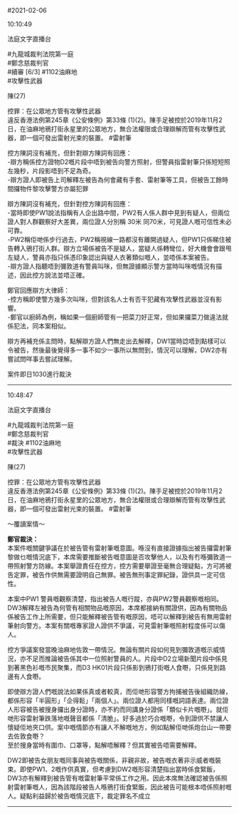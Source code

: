 #2021-02-06


10:10:49

法庭文字直播台

\#九龍城裁判法院第一庭  
\#鄭念慈裁判官  
\#續審 \[6/3\] \#1102油麻地  
\#攻擊性武器  
  
陳(27)  
  
控罪：在公眾地方管有攻擊性武器  
違反香港法例第245章《公安條例》第33條 (1)(2)。陳手足被控於2019年11月2日，在油麻地鴉打街永星里的公眾地方，無合法權限或合理辯解而管有攻擊性武器，即一個可發出雷射光束的裝置。 \#雷射筆  
  
控方陳詞沒有補充，但針對辯方陳詞有回應：  
\-辯方稱係控方證物D2嘅片段中唔到被告向警方照射，但警員指雷射筆只係短短照左幾秒，片段影唔到不足為奇。  
\-辯方證人即被告上司解釋左被告為何會藏有手套、雷射筆等工具，但被告工餘時間攞物件黎攻擊警方亦屬犯罪  
  
辯方陳詞沒有補充，但針對控方陳詞有回應：  
\-當時即使PW1說法指稱有人企出路中間，PW2有人係人群中見到有疑人，但兩位證人對人群觀察好大差異，兩位證人分別稱 30米 同70米，可見證人嘅可信性未必可靠。  
\-PW2稱佢哋係步行過去，PW2稱視線一路都沒有離開過疑人，但PW1只係睇住被告轉入鴉打街人群。辯方立場係被告不是疑人，當疑人係轉彎位，好大機會會跟甩左疑人，警員亦指只係憑印象認出與疑人衣著類似嘅人，並唔係本案被告。  
\-辯方證人指聽唔到彌敦道有警員叫咪，但無證據顯示警方當時叫咪嘅情況有描述，因此控方說法並唔正確。  
  
鄭官回應辯方大律師：  
\-控方稱即使警方幾多次叫咪，但對該名人士有否干犯藏有攻擊性武器並沒有影響。  
\-鄭官以廚師為例，稱如果一個廚師管有一把菜刀好正常，但如果攞菜刀做違法就係犯法，同本案相似。  
  
辯方再補充係主問時，點解辯方證人們無走出去解釋，DW1當時諗唔到點樣可以令被告，然後最後覺得多一事不如少一事所以無問到，情況可以理解，DW2亦有嘗試問咩事去嘗試理解。  
  
案件即日1030進行裁決

---
      
10:48:47

法庭文字直播台

\#九龍城裁判法院第一庭  
\#鄭念慈裁判官  
\#裁決 \#1102油麻地  
\#攻擊性武器  
  
陳(27)  
  
控罪：在公眾地方管有攻擊性武器  
違反香港法例第245章《公安條例》第33條 (1)(2)。陳手足被控於2019年11月2日，在油麻地鴉打街永星里的公眾地方，無合法權限或合理辯解而管有攻擊性武器，即一個可發出雷射光束的裝置。 \#雷射筆  
  
～覆讀案情～  
  
**鄭官裁決：**  
本案件嘅關鍵爭議在於被告管有雷射筆嘅意圖。喺沒有直接證據指出被告攞雷射筆黎做乜嘅情況底下，本席需要推斷被告嘅意圖是否攻擊他人，以及有冇喺彌敦道一帶照射警方防線。本案舉證責任在控方，控方需要舉證至毫無合理疑點，方可將被告定罪，被告作供無需要證明自己無罪。被告無刑事定罪紀錄，證供具一定可信性。  
  
本案中PW1 警員嘅觀察清楚，指出被告人嘅行蹤，亦與PW2警員觀察嘅相同。DW3解釋左被告為何管有相關物品嘅原因，本席都接納有關證供，因為有關物品係被告工作上所需要，但只能解釋被告管有嘅原因，唔可以解釋到被告有無用雷射筆射向警方。本案有關嘅專家證人證供不爭議，可見雷射筆嘅照射程度係可以傷人。  
  
控方爭議案發當晚油麻地佐敦一帶情況。無論有關片段如何見到彌敦道嘅示威情況，亦不足而推論被告係其中一位照射警員的人。片段中D2立場新聞片段中係見到著黑色衫嘅市民聚集，而D3 HK01片段只係影到鴉打街嘅人食嘢，只係見到路邊有人食嘢。  
  
即使辯方證人們嘅說法如果係真或者較真，而佢哋形容警方拘捕被告後組織防線，都係形容「半圓形」「企得鬆」「兩個人」。兩位證人都用同樣嘅詞語表達。兩位證人形容被告被搜身攞出身分證時，亦不約而同講身分證係「類似卡片嘅嘢」。就佢哋形容雷射筆跌落地嘅聲音都係「清脆」。好多過於巧合嘅嘢，令到證供不禁讓人懷疑佢地夾口供。案中嘅情節亦有讓人不解嘅地方，例如點解佢哋係炮台山一帶要去佐敦食嘢？  
至於搜身當時有圍巾、口罩等，點解唔解釋？但其實被告唔需要解釋。  
  
DW2即被告女朋友嘅同事與被告嘅關係，非親非故，被告嘅衣著非示威者嘅裝束。即使PW1、2嘅作供真實，但考慮到DW2嘅形容清楚指出當時係食緊飯，DW3亦有解釋到被告管有嘅雷射筆平常係工作之用。因此本席無法確認被告係照射雷射筆嘅人，因為該階段被告人喺鴉打街食緊飯，因此被告可能根本唔係照射嘅人。疑點利益歸於被告嘅情況底下，裁定罪名不成立

---
      